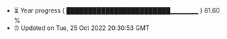 - ⏳ Year progress { ████████████████████████▁▁▁▁▁▁ } 81.60 %
- ⏰ Updated on Tue, 25 Oct 2022 20:30:53 GMT

